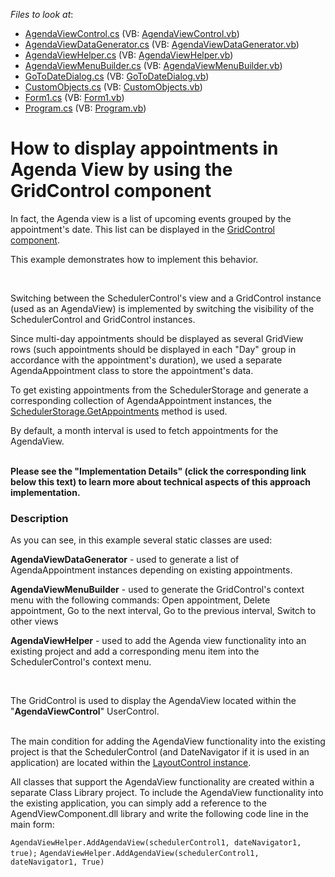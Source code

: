 <!-- default file list -->
*Files to look at*:

* [AgendaViewControl.cs](./CS/AgendViewComponent/AgendaViewControl.cs) (VB: [AgendaViewControl.vb](./VB/AgendViewComponent/AgendaViewControl.vb))
* [AgendaViewDataGenerator.cs](./CS/AgendViewComponent/AgendaViewDataGenerator.cs) (VB: [AgendaViewDataGenerator.vb](./VB/AgendViewComponent/AgendaViewDataGenerator.vb))
* [AgendaViewHelper.cs](./CS/AgendViewComponent/AgendaViewHelper.cs) (VB: [AgendaViewHelper.vb](./VB/AgendViewComponent/AgendaViewHelper.vb))
* [AgendaViewMenuBuilder.cs](./CS/AgendViewComponent/AgendaViewMenuBuilder.cs) (VB: [AgendaViewMenuBuilder.vb](./VB/AgendViewComponent/AgendaViewMenuBuilder.vb))
* [GoToDateDialog.cs](./CS/AgendViewComponent/GoToDateDialog.cs) (VB: [GoToDateDialog.vb](./VB/AgendViewComponent/GoToDateDialog.vb))
* [CustomObjects.cs](./CS/WindowsFormsApplication1/CustomObjects.cs) (VB: [CustomObjects.vb](./VB/WindowsFormsApplication1/CustomObjects.vb))
* [Form1.cs](./CS/WindowsFormsApplication1/Form1.cs) (VB: [Form1.vb](./VB/WindowsFormsApplication1/Form1.vb))
* [Program.cs](./CS/WindowsFormsApplication1/Program.cs) (VB: [Program.vb](./VB/WindowsFormsApplication1/Program.vb))
<!-- default file list end -->
# How to display appointments in Agenda View by using the GridControl component


<p>In fact, the Agenda view is a list of upcoming events grouped by the appointment's date. This list can be displayed in the <a href="https://documentation.devexpress.com/#WindowsForms/CustomDocument3464"><u>GridControl component</u></a>.</p>
<p>This example demonstrates how to implement this behavior.</p>
<br />
<p>Switching between the SchedulerControl's view and a GridControl instance (used as an AgendaView) is implemented by switching the visibility of the SchedulerControl and GridControl instances.</p>
<p>Since multi-day appointments should be displayed as several GridView rows (such appointments should be displayed in each "Day" group in accordance with the appointment's duration), we used a separate AgendaAppointment class to store the appointment's data.</p>
<p>To get existing appointments from the SchedulerStorage and generate a corresponding collection of AgendaAppointment instances, the <a href="https://documentation.devexpress.com/#CoreLibraries/DevExpressXtraSchedulerSchedulerStorageBase_GetAppointmentstopic1830"><u>SchedulerStorage.GetAppointments</u></a> method is used.</p>
<p>By default, a month interval is used to fetch appointments for the AgendaView.<br /><br /></p>
<p><strong>Please see the "Implementation Details" (click the corresponding link below this text) to learn more about technical aspects of this approach implementation.</strong></p>


<h3>Description</h3>

<p>As you can see, in this example several static classes are used:</p>
<p><strong>AgendaViewDataGenerator</strong> - used to generate a list of AgendaAppointment instances depending on existing appointments.</p>
<p><strong>AgendaViewMenuBuilder</strong> - used to generate the GridControl's context menu with the following commands: Open appointment, Delete appointment, Go to the next interval, Go to the previous interval, Switch to other views</p>
<p><strong>AgendaViewHelper</strong> - used to add the Agenda view functionality into an existing project and add a corresponding menu item into the SchedulerControl's context menu.</p>
<br />
<p>The GridControl is used to display the AgendaView located within the "<strong>AgendaViewControl</strong>" UserControl.</p>
<p><br />The main condition for adding the AgendaView functionality into the existing project is that the SchedulerControl (and DateNavigator if it is used in an application) are located within the <a href="https://documentation.devexpress.com/#WindowsForms/CustomDocument2210"><u>LayoutControl instance</u></a>.</p>
<p>All classes that support the AgendaView functionality are created within a separate Class Library project. To include the AgendaView functionality into the existing application, you can simply add a reference to the AgendViewComponent.dll library and write the following code line in the main form:</p>
<code lang="cs">AgendaViewHelper.AddAgendaView(schedulerControl1, dateNavigator1, true);</code>
<code lang="vb">AgendaViewHelper.AddAgendaView(schedulerControl1, dateNavigator1, True)</code>

<br/>


